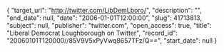 {
  "target_url": "http://twitter.com/LibDemLboro/", 
  "description": "", 
  "end_date": null, 
  "date": "2006-01-01T12:00:00", 
  "slug": 41713813, 
  "subject": null, 
  "publisher": "twitter.com", 
  "open_access": true, 
  "title": "Liberal Democrat Loughborough on Twitter", 
  "record_id": "20060101T120000//85V9V5xPyVwq8657TFz/Q==", 
  "start_date": null
}

